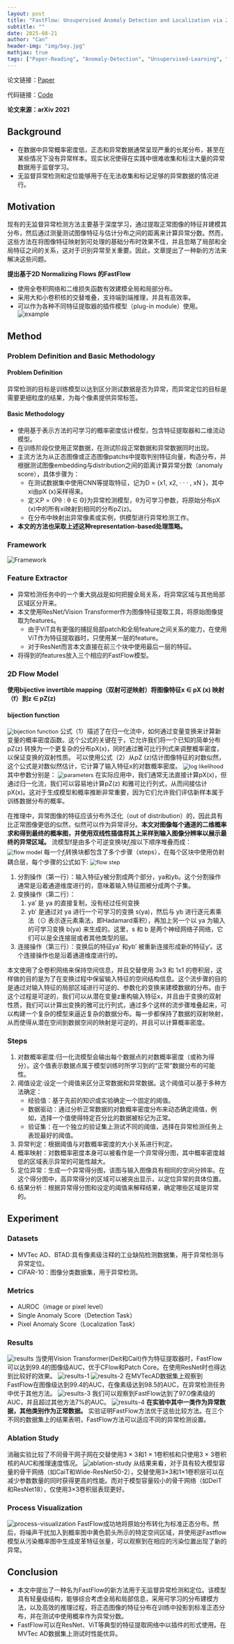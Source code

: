 ```yaml
---
layout: post
title: "FastFlow: Unsupervised Anomaly Detection and Localization via 2D Normalizing Flows"
subtitle: ""
date: 2025-08-21
author: "Can"
header-img: "img/boy.jpg"
mathjax: true
tags: ["Paper-Reading", "Anomaly-Detection", "Unsupervised-Learning", "arXiv"]
---
```


论文链接：[Paper](https://arxiv.org/pdf/2111.07677)

代码链接：[Code](https://github.com/gathierry/FastFlow)

**论文来源：arXiv 2021**

## Background
* 在数据中异常概率密度低，正态和异常数据通常呈现严重的长尾分布，甚至在某些情况下没有异常样本。现实状况使得在实践中很难收集和标注大量的异常数据用于监督学习。
* 无监督异常检测和定位能够用于在无法收集和标记足够的异常数据的情况进行。

## Motivation
现有的无监督异常检测方法主要基于深度学习，通过提取正常图像的特征并建模其分布，然后通过测量测试图像特征与估计分布之间的距离来计算异常分数。然而，这些方法在将图像特征映射到可处理的基础分布时效果不佳，并且忽略了局部和全局特征之间的关系，这对于识别异常至关重要。因此，文章提出了一种新的方法来解决这些问题。

**提出基于2D Normalizing Flows 的FastFlow**
* 使用全卷积网络和二维损失函数有效建模全局和局部分布。
* 采用大和小卷积核的交替堆叠，支持端到端推理，并具有高效率。
* 可以作为各种不同特征提取器的插件模型（plug-in module）使用。
![example](\img\in-post\image-dqlo.png)

## Method
### Problem Definition and Basic Methodology
#### Problem Definition
异常检测的目标是训练模型以达到区分测试数据是否为异常，而异常定位的目标是需要更细粒度的结果，为每个像素提供异常标签。
#### Basic Methodology
* 使用基于表示方法的可学习的概率密度估计模型，包含特征提取器和二维流动模型。
* 在训练阶段仅使用正常数据，在测试阶段正常数据和异常数据同时出现。
* 主流方法为从正态图像或正态图像patchs中提取判别特征向量，构造分布，并根据测试图像embedding与distribution之间的距离计算异常分数（anomaly score），具体步骤为：
    * 在测试数据集中使用CNN等提取特征，记为D = {x1, x2, · · · , xN }，其中xi由pX (x)采样得来。
    * 定义P = {Pθ : θ ∈ Θ}为异常检测模型，θ为可学习参数，将原始分布pX (x)中的所有xi映射到相同的分布pZ(z)。
    * 在分布中映射出异常像素或实例，供模型进行异常检测工作。
* **本文的方法也采取上述这种representation-based处理策略。**

### Framework
![Framework](\img\in-post\image-dqmz.png)

### Feature Extractor
* 异常检测任务中的一个重大挑战是如何把握全局关系，将异常区域与其他局部区域区分开来。
* 本文使用ResNet/Vision Transformer作为图像特征提取工具，将原始图像提取为features。
    * 由于ViT具有更强的捕捉局部patch和全局feature之间关系的能力，在使用ViT作为特征提取器时，只使用某一层的feature。
    * 对于ResNet而言本文直接在前三个块中使用最后一层的特征。
* 将得到的features放入三个相应的FastFlow模型。

### 2D Flow Model
**使用bijective invertible mapping（双射可逆映射）将图像特征x ∈ pX (x) 映射（f）到z ∈ pZ(z)**
#### bijection function
<img src="\img\in-post\image-zvmi.png" alt="bijection function" style="zoom:90%;" />
公式（1）描述了在归一化流中，如何通过变量变换来计算新变量的概率密度函数。这个公式的关键在于，它允许我们将一个已知的简单分布pZ(z) 转换为一个更复杂的分布pX(x)，同时通过雅可比行列式来调整概率密度，以保证变换的双射性质。
可以使用公式（2）从pZ (z)估计图像特征的对数似然，这个公式是对数似然估计，它计算了输入特征x的对数概率密度。
<img src="\img\in-post\image-wecl.png" alt="log likelihood" style="zoom:90%;" />
其中参数分别是：
<img src="\img\in-post\image-npjf.png" alt="parameters" style="zoom:90%;" />
在实际应用中，我们通常无法直接计算pX(x)，但通过归一化流，我们可以容易地计算pZ(z) 和雅可比行列式，从而间接估计pX(x)。这对于生成模型和概率推断非常重要，因为它们允许我们评估新样本属于训练数据分布的概率。

在推理中，异常图像的特征应该分布外泛化（out of distribution）的，因此具有比正常图像更低的似然，似然可以作为异常评分。**本文对图像每个通道的二维概率求和得到最终的概率图，并使用双线性插值将其上采样到输入图像分辨率以展示最终的异常区域。**
流模型f是由多个可逆变换块$f_i$按以下顺序堆叠而成：
<img src="\img\in-post\image-jjyu.png" alt="flow model" style="zoom:90%;" />
每一个$f_i$转换块都包含了多个步骤（steps），在每个区块中使用仿射耦合层，每个步骤的公式如下:
<img src="\img\in-post\image-gtlp.png" alt="flow step" style="zoom:90%;" />

1. 分割操作（第一行）：输入特征y被分割成两个部分，ya和yb。这个分割操作通常是沿着通道维度进行的，意味着输入特征图被分成两个子集。
2. 变换操作（第二行）：
    1. ya′ 是 ya 的直接复制，没有经过任何变换
    2. yb′ 是通过对 ya 进行一个可学习的变换 s(ya)，然后与 yb 进行逐元素乘法（⊙ 表示逐元素乘法，即Hadamard乘积），再加上另一个以 ya 为输入的可学习变换 b(ya) 来生成的。这里，s 和 b 是两个神经网络子网络，它们可以是全连接层或者其他类型的层。
3. 连接操作（第三行）：变换后的特征ya′ 和yb′ 被重新连接形成新的特征y′。这个连接操作也是沿着通道维度进行的。

本文使用了全卷积网络来保持空间信息，并且交替使用 3x3 和 1x1 的卷积层，这样做的目的是为了在变换过程中保留输入特征的空间结构信息。这个流步骤的目的是通过对输入特征的局部区域进行可逆的、参数化的变换来建模数据的分布。由于这个过程是可逆的，我们可以从潜在变量z重构输入特征x，并且由于变换的双射性质，我们可以计算出变换的雅可比行列式，通过多个这样的流步骤堆叠起来，可以构建一个复杂的模型来逼近复杂的数据分布。每一步都保持了数据的双射映射，从而使得从潜在空间到数据空间的映射是可逆的，并且可以计算概率密度。

### Steps
1. 对数概率密度:归一化流模型会输出每个数据点的对数概率密度（或称为得分）。这个值表示数据点属于模型训练时所学习到的“正常”数据分布的可能性。
2. 阈值设定:设定一个阈值来区分正常数据和异常数据。这个阈值可以基于多种方法确定：
    * 经验值：基于先前的知识或实验确定一个固定的阈值。
    * 数据驱动：通过分析正常数据的对数概率密度分布来动态确定阈值，例如，选择一个值使得特定百分比的数据被标记为正常。
    * 验证集：在一个独立的验证集上测试不同的阈值，选择在异常检测任务上表现最好的阈值。
3. 异常判定：根据阈值与对数概率密度的大小关系进行判定。
4. 概率映射：对数概率密度本身可以被看作是一个异常得分图，其中概率密度越低的区域表示异常的可能性越大。
5. 定位异常：生成一个异常得分图，该图与输入图像具有相同的空间分辨率。在这个得分图中，高异常得分的区域可以被突出显示，以定位异常的具体位置。
6. 结果分析：根据异常得分图和设定的阈值来解释结果，确定哪些区域是异常的。

## Experiment
### Datasets
* MVTec AD、BTAD:具有像素级注释的工业缺陷检测数据集，用于异常检测与异常定位。
* CIFAR-10：图像分类数据集，用于异常检测。

### Metrics
* AUROC（image or pixel level）
* Single Anomaly Score（Detection Task）
* Pixel Anomaly Score（Localization Task）

### Results
![results](\img\in-post\image-rwko.png)
当使用Vision Transformer(Deit和Cait)作为特征提取器时，FastFlow可以达到99.4的图像级AUC，优于CFlow和Patch Core。在使用ResNet时也得达到比较好的效果。
![results-1](\img\in-post\image-zqbo.png)
![results-2](\img\in-post\image-osgi.png)
在MVTecAD数据集上观察到FastFlow在图像级达到99.4的AUC，在像素级达到98.5的AUC，在异常检测任务中优于其他方法。
![results-3](\img\in-post\image-rokb.png)
我们可以观察到FastFlow达到了97.0像素级的AUC，并且超过其他方法7%的AUC。
![results-4](\img\in-post\image-fshx.png)
**在实验中其中一类作为异常数据，其他类别作为正常数据。**
实验证明FastFlow方法优于这些比较方法。在三个不同的数据集上的结果表明，FastFlow方法可以适应不同的异常检测设置。

### Ablation Study
消融实验比较了不同骨干网子网在交替使用3 × 3和1 × 1卷积核和只使用3 × 3卷积核的AUC和推理速度情况。
![ablation-study](\img\in-post\image-xkmt.png)
从结果来看，对于具有较大模型容量的骨干网络（如CaiT和Wide-ResNet50-2），交替使用3×3和1×1卷积层可以在减少参数数量的同时获得更高的性能。而对于模型容量较小的骨干网络（如DeiT和ResNet18），仅使用3×3卷积层表现更好。

### Process Visualization
![process-visualization](\img\in-post\image-bvzy.png)
FastFlow成功地将原始分布转化为标准正态分布。然后，将噪声干扰加入到概率图中黄色箭头所示的特定空间区域，并使用逆Fastflow模型从污染概率图中生成皮革特征张量，可以观察到在相应的污染位置出现了新的异常。

## Conclusion
* 本文中提出了一种名为FastFlow的新方法用于无监督异常检测和定位。该模型具有轻量级结构，能够综合考虑全局和局部信息，采用可学习的分布建模方法，以及高效的推理过程，将正态图像的特征分布在训练中投影到标准正态分布，并在测试中使用概率作为异常分数。
* FastFlow可以在ResNet、ViT等典型的特征提取网络中以插件的形式使用。在MVTec AD数据集上测试时性能优异。